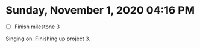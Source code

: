 # Sunday, November  1, 2020 04:16 PM
- [ ] Finish milestone 3

Singing on. Finishing up project 3. 
